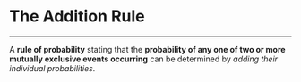 # The Addition Rule
---
A **rule of probability** stating that the **probability of any one of two or more mutually exclusive events occurring** can be determined by *adding their individual probabilities*.